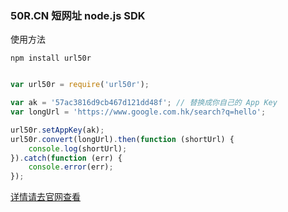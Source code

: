 ### 50R.CN 短网址 node.js SDK

使用方法

```
npm install url50r
```


```javascript

var url50r = require('url50r');

var ak = '57ac3816d9cb467d121dd48f'; // 替换成你自己的 App Key
var longUrl = 'https://www.google.com.hk/search?q=hello';

url50r.setAppKey(ak);
url50r.convert(longUrl).then(function (shortUrl) {
    console.log(shortUrl);
}).catch(function (err) {
    console.error(err);
});

```

[详情请去官网查看](http://50r.cn)


